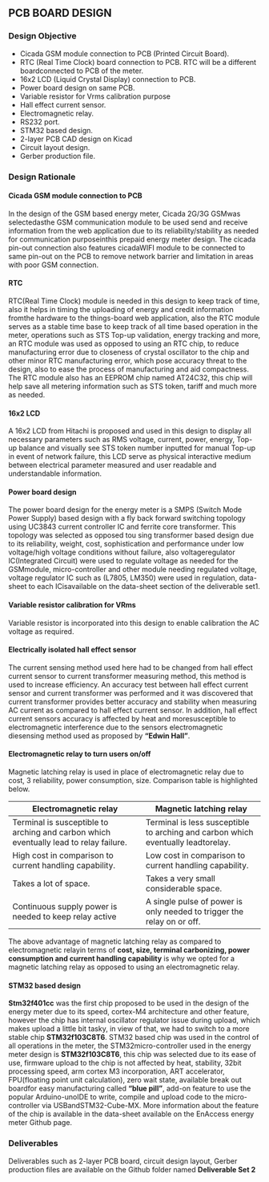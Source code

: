 ## PCB BOARD DESIGN

### Design Objective

- Cicada GSM module connection to PCB (Printed Circuit Board).
- RTC (Real Time Clock) board connection to PCB. RTC will be a different boardconnected to PCB of the meter.
- 16x2 LCD (Liquid Crystal Display) connection to PCB.
- Power board design on same PCB.
- Variable resistor for Vrms calibration purpose
- Hall effect current sensor.
- Electromagnetic relay.
- RS232 port.
- STM32 based design.
- 2-layer PCB CAD design on Kicad
- Circuit layout design.
- Gerber production file.

### Design Rationale

#### Cicada GSM module connection to PCB

In the design of the GSM based energy meter, Cicada 2G/3G GSMwas selectedasthe GSM communication module to be used send and receive information from the web application due to its reliability/stability as needed for communication purposeinthis prepaid energy meter design.
The cicada pin-out connection also features cicadaWIFI module to be connected to same pin-out on the PCB to remove network barrier and limitation in areas with poor GSM connection.

#### RTC

RTC(Real Time Clock) module is needed in this design to keep track of time, also it
helps in timing the uploading of energy and credit information fromthe hardware to the things-board web application, also the RTC module serves as a stable time base to keep track of all time based operation in the meter, operations such as STS Top-up validation, energy tracking and more, an RTC module was used as opposed to using an RTC chip, to reduce manufacturing error due to closeness of crystal oscillator to the chip and other minor RTC manufacturing error, which pose accuracy threat to the design, also to ease the process of manufacturing and aid compactness.
The RTC module also has an EEPROM chip named AT24C32, this chip will help save all
metering information such as STS token, tariff and much more as needed.

#### 16x2 LCD

A 16x2 LCD from Hitachi is proposed and used in this design to display all necessary parameters such as RMS voltage, current, power, energy, Top-up balance and visually see STS token number inputted for manual Top-up in event of network failure, this LCD serve as physical interactive medium between electrical parameter measured and user readable and understandable information.

#### Power board design

The power board design for the energy meter is a SMPS (Switch Mode Power Supply)
based design with a fly back forward switching topology using UC3843 current
controller IC and ferrite core transformer.
This topology was selected as opposed tou sing transformer based design due to its reliability, weight, cost, sophistication and performance under low voltage/high voltage conditions without failure, also voltageregulator IC(Integrated Circuit) were used to regulate voltage as needed for the GSMmodule, micro-controller and other module needing regulated voltage, voltage regulator IC such as (L7805, LM350) were used in regulation, data-sheet to each ICisavailable on the data-sheet section of the deliverable set1.

#### Variable resistor calibration for VRms

Variable resistor is incorporated into this design to enable calibration the AC voltage as required.

#### Electrically isolated hall effect sensor

The current sensing method used here had to be changed from hall effect current
sensor to current transformer measuring method, this method is used to increase efficiency.
An accuracy test between hall effect current sensor and current transformer
was performed and it was discovered that current transformer provides better
accuracy and stability when measuring AC current as compared to hall effect current
sensor.
In addition, hall effect current sensors accuracy is affected by heat and moresusceptible to electromagnetic interference due to the sensors electromagnetic diesensing method used as proposed by **“Edwin Hall”**.

#### Electromagnetic relay to turn users on/off

Magnetic latching relay is used in place of electromagnetic relay due to cost,
3
reliability, power consumption, size. Comparison table is highlighted below.

| Electromagnetic relay | Magnetic latching relay|
| -------- | -------- |
| Terminal is susceptible to arching and carbon  which eventually lead to relay failure. |                Terminal is less susceptible to arching and carbon which eventually leadtorelay. |
| High cost in comparison to current handling capability. | Low cost in comparison to current handling capability. |
| Takes a lot of space. | Takes a very small considerable space. |
| Continuous supply power is needed to keep relay active | A single pulse of power is only needed to trigger the relay on or off. |

The above advantage of magnetic latching relay as compared to electromagnetic relayin terms of **cost, size, terminal carbonizing, power consumption and current
handling capability** is why we opted for a magnetic latching relay as opposed to using an electromagnetic relay.

#### STM32 based design

**Stm32f401cc** was the first chip proposed to be used in the design of the energy meter
due to its speed, cortex-M4 architecture and other feature, however the chip has internal oscillator regulator issue during upload, which makes upload a little bit tasky, in view of that, we had to switch to a more stable chip **STM32f103C8T6**.
STM32 based chip was used in the control of all operations in the meter, the STM32micro-controller used in the energy meter design is **STM32f103C8T6**, this chip was selected due to its ease of use, firmware upload to the chip is not affected by heat, stability, 32bit processing speed, arm cortex M3 incorporation, ART accelerator, FPU(floating point unit calculation), zero wait state, available break out boardfor
easy manufacturing called **“blue pill”**, add-on feature to use the popular Arduino-unoIDE to write, compile and upload code to the micro-controller via USBandSTM32-Cube-MX.
More information about the feature of the chip is available in the data-sheet available on the EnAccess energy meter Github page.

### Deliverables

Deliverables such as 2-layer PCB board, circuit design layout, Gerber production files are available on the Github folder named **Deliverable Set 2**
